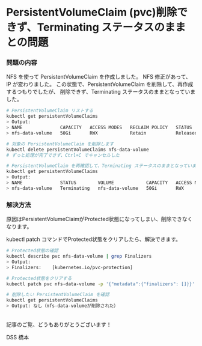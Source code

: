 # PersistentVolumeClaim (pvc)削除できず、Terminating ステータスのままとの問題

### 問題の内容
NFS を使って PersistentVolumeClaim を作成しました。
NFS 修正があって、IP が変わりました。
この状態で、PersistentVolumeClaim を削除して、再作成するつもりでしたが、
削除できず、Terminating ステータスのままとなっていました。

```sh
# PersistentVolumeClaim リストする
kubectl get persistentVolumeClaims
> Output:
> NAME              CAPACITY   ACCESS MODES   RECLAIM POLICY   STATUS     CLAIM                            STORAGECLASS   REASON   AGE
> nfs-data-volume   50Gi       RWX            Retain           Released   default/nfs-data-volume                           25d

# 対象の PersistentVolumeClaim を削除します
kubectl delete persistentVolumeClaims nfs-data-volume
# ずっと処理が完了できず、Ctrl+C でキャンセルした

# PersistentVolumeClaim を再確認して、Terminating ステータスのままとなっています
kubectl get persistentVolumeClaims
> Output:
> NAME              STATUS        VOLUME            CAPACITY   ACCESS MODES   STORAGECLASS   AGE
> nfs-data-volume   Terminating   nfs-data-volume   50Gi       RWX                           25d
```

### 解決方法
原因はPersistentVolumeClaimがProtected状態になってしまい、削除できなくなります。

kubectl patch コマンドでProtected状態をクリアしたら、解決できます。

```sh
# Protected状態の確認
kubectl describe pvc nfs-data-volume | grep Finalizers
> Output:
> Finalizers:    [kubernetes.io/pvc-protection]

# Protected状態をクリアする
kubectl patch pvc nfs-data-volume -p '{"metadata":{"finalizers": []}}' --type=merge

# 削除したい PersistentVolumeClaim を確認
kubectl get persistentVolumeClaims
> Output: なし（nfs-data-volumeが削除された）
```

<br> 
記事のご覧、どうもありがとうございます！

DSS 橋本